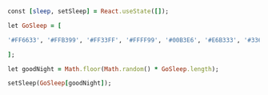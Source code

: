 
```ruby

const [sleep, setSleep] = React.useState([]);

let GoSleep = [

'#FF6633', '#FFB399', '#FF33FF', '#FFFF99', '#00B3E6', '#E6B333', '#3366E6', '#999966', '#99FF99', '#B34D4D', '#80B300', '#809900', '#E6B3B3', '#6680B3', '#66991A', '#FF99E6', '#CCFF1A', '#FF1A66', '#6666FF'

];

let goodNight = Math.floor(Math.random() * GoSleep.length);

setSleep(GoSleep[goodNight]);
```







<!--
**ardesigncircle/ardesigncircle** is a ✨ _special_ ✨ repository because its `README.md` (this file) appears on your GitHub profile.

Here are some ideas to get you started:

- 🔭 I’m currently working on ...
- 🌱 I’m currently learning ...
- 👯 I’m looking to collaborate on ...
- 🤔 I’m looking for help with ...
- 💬 Ask me about ...
- 📫 How to reach me: ...
- 😄 Pronouns: ...
- ⚡ Fun fact: ...
-->
